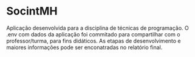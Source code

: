 # SocintMH

Aplicação desenvolvida para a disciplina de técnicas de programação. O .env com dados da aplicação foi commitado para compartilhar com o professor/turma, para fins didáticos. As etapas de desenvolvimento e maiores informações pode ser enconatradas no relatório final.